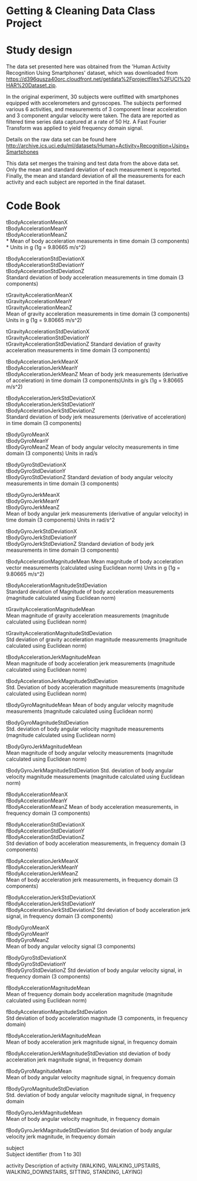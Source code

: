 # Getting & Cleaning Data Class Project

# Study design
The data set presented here was obtained from the 'Human Activity Recognition Using Smartphones' dataset, which was downloaded from https://d396qusza40orc.cloudfront.net/getdata%2Fprojectfiles%2FUCI%20HAR%20Dataset.zip.

In the original experiment, 30 subjects were outfitted with smartphones equipped with accelerometers and gyroscopes.  The subjects performed various 6 activities, and measurements of 3 component linear acceleration and 3 component angular velocity were taken. The data are reported as filtered time series data captured at a rate of 50 Hz.  A Fast Fourier Transform was applied to yield frequency domain signal.

Details on the raw data set can be found here http://archive.ics.uci.edu/ml/datasets/Human+Activity+Recognition+Using+Smartphones 

This data set merges the training and test data from the above data set.  Only the mean and standard deviation of each measurement is reported.  Finally, the mean and standard deviation of all the measurements for each activity and each subject are reported in the final dataset.

# Code Book 

tBodyAccelerationMeanX                         
tBodyAccelerationMeanY                        
tBodyAccelerationMeanZ     
	* Mean of body acceleration measurements in time domain (3 components)
	* Units in g (1g = 9.80665 m/s^2)

 tBodyAccelerationStdDeviationX                
 tBodyAccelerationStdDeviationY                 
 tBodyAccelerationStdDeviationZ                
 	Standard deviation of body acceleration measurements in time domain (3 components)

 
tGravityAccelerationMeanX                      
tGravityAccelerationMeanY                     
tGravityAccelerationMeanZ  
 	Mean of gravity acceleration measurements in time domain (3 components)                    
 	Units in g (1g = 9.80665 m/s^2)

tGravityAccelerationStdDeviationX             
tGravityAccelerationStdDeviationY              
tGravityAccelerationStdDeviationZ
	Standard deviation of gravity acceleration measurements in time domain (3 components)             

tBodyAccelerationJerkMeanX                     
tBodyAccelerationJerkMeanY                    
tBodyAccelerationJerkMeanZ
	Mean of body jerk measurements (derivative of acceleration) in time domain (3 components)Units in g/s (1g = 9.80665 m/s^2)                    

tBodyAccelerationJerkStdDeviationX            
tBodyAccelerationJerkStdDeviationY             
tBodyAccelerationJerkStdDeviationZ            
	Standard deviation of body jerk measurements (derivative of acceleration) in time domain (3 components)

tBodyGyroMeanX                                 
tBodyGyroMeanY                                
tBodyGyroMeanZ
	Mean of body angular velocity measurements in time domain (3 components)
	Units in rad/s                                

tBodyGyroStdDeviationX                        
tBodyGyroStdDeviationY                         
tBodyGyroStdDeviationZ
	Standard deviation of body angular velocity measurements in time domain (3 components)                        

tBodyGyroJerkMeanX                             
tBodyGyroJerkMeanY                            
tBodyGyroJerkMeanZ     
	Mean of body angular jerk measurements (derivative of angular velocity) in time domain (3 components)
	Units in rad/s^2                         

tBodyGyroJerkStdDeviationX                    
tBodyGyroJerkStdDeviationY                     
tBodyGyroJerkStdDeviationZ
	Standard deviation of body jerk measurements in time domain (3 components)                    

tBodyAccelerationMagnitudeMean
	Mean magnitude of body acceleration vector measurements (calculated using Euclidean norm)
	Units in g (1g = 9.80665 m/s^2)

tBodyAccelerationMagnitudeStdDeviation   
	Standard deviation of Magnitude of body acceleration measurements (magnitude calculated using Euclidean norm)

tGravityAccelerationMagnitudeMean             
	Mean magnitude of gravity acceleration measurements (magnitude calculated using Euclidean norm)

tGravityAccelerationMagnitudeStdDeviation     
	Std deviation of gravity acceleration magnitude measurements (magnitude calculated using Euclidean norm)

tBodyAccelerationJerkMagnitudeMean   
	Mean magnitude of body acceleration jerk measurements (magnitude calculated using Euclidean norm)

tBodyAccelerationJerkMagnitudeStdDeviation  
	Std. Deviation of body acceleration magnitude measurements (magnitude calculated using Euclidean norm)

tBodyGyroMagnitudeMean
	Mean of body angular velocity magnitude measurements (magnitude calculated using Euclidean norm)

tBodyGyroMagnitudeStdDeviation  
	Std. deviation of body angular velocity magnitude measurements (magnitude calculated using Euclidean norm)

tBodyGyroJerkMagnitudeMean       
	Mean magnitude of body angular velocity measurements (magnitude calculated using Euclidean norm)

tBodyGyroJerkMagnitudeStdDeviation
	Std. deviation of body angular velocity magnitude measurements (magnitude calculated using Euclidean norm)

fBodyAccelerationMeanX                         
fBodyAccelerationMeanY                        
fBodyAccelerationMeanZ
	Mean of body acceleration measurements, in frequency domain (3 components)

fBodyAccelerationStdDeviationX                
fBodyAccelerationStdDeviationY                 
fBodyAccelerationStdDeviationZ  
	Std deviation of body acceleration measurements, in frequency domain (3 components)

fBodyAccelerationJerkMeanX                     
fBodyAccelerationJerkMeanY                    
fBodyAccelerationJerkMeanZ     
	Mean of body acceleration jerk measurements, in frequency domain (3 components)

fBodyAccelerationJerkStdDeviationX            
fBodyAccelerationJerkStdDeviationY             
fBodyAccelerationJerkStdDeviationZ
	Std deviation of body acceleration jerk signal, in frequency domain (3 components)

fBodyGyroMeanX                                 
fBodyGyroMeanY                                
fBodyGyroMeanZ                                 
	Mean of body angular velocity signal (3 components)

fBodyGyroStdDeviationX                        
fBodyGyroStdDeviationY                         
fBodyGyroStdDeviationZ
	Std deviation of body angular velocity signal, in frequency domain  (3 components)

fBodyAccelerationMagnitudeMean  
	Mean of frequency domain body acceleration magnitude (magnitude calculated using Euclidean norm)

fBodyAccelerationMagnitudeStdDeviation  
	Std deviation of body acceleration magnitude (3 components, in frequency domain)

fBodyAccelerationJerkMagnitudeMean         
	Mean of body acceleration jerk magnitude signal, in frequency domain

fBodyAccelerationJerkMagnitudeStdDeviation
	std deviation of body acceleration jerk magnitude signal, in frequency domain

fBodyGyroMagnitudeMean            
	Mean of body angular velocity magnitude signal, in frequency domain

fBodyGyroMagnitudeStdDeviation      
	Std. deviation of body angular velocity magnitude signal, in frequency domain

fBodyGyroJerkMagnitudeMean          
	Mean of body angular velocity magnitude, in frequency domain

fBodyGyroJerkMagnitudeStdDeviation 
	Std deviation of body angular velocity jerk magnitude, in frequency domain   

subject     
	Subject identifier (from 1 to 30)

activity
	Description of activity (WALKING, WALKING_UPSTAIRS, WALKING_DOWNSTAIRS, SITTING, STANDING, LAYING)